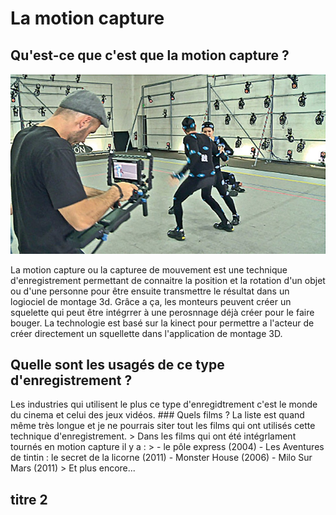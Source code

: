 # La motion capture

## Qu'est-ce que c'est que la motion capture ?

![image motion capture](/image/motion_deux_acteurs.jpg)
>
La motion capture ou la capturee de mouvement est une technique d'enregistrement permettant de connaitre la position et la rotation d'un objet ou d'une personne pour être ensuite transmettre le résultat dans un logiociel de montage 3d. Grâce a ça, les monteurs peuvent créer un squelette qui peut être intégrrer à une perosnnage déjà créer pour le faire bouger. La technologie est basé sur la kinect pour permettre a l'acteur de créer directement un squellette dans l'application de montage 3D.

   ## Quelle sont les usagés de ce type d'enregistrement ?
   Les industries qui utilisent le plus ce type d'enregidtrement c'est le monde du cinema et celui des jeux vidéos.
    ### Quels films ?
    La liste est quand même très longue et je ne pourrais siter tout les films qui ont utilisés cette technique d'enregistrement. 
    >
    Dans les films qui ont été intégrlament tournés en motion capture il y a :
    >
    - le pôle express (2004)
    - Les Aventures de tintin : le secret de la licorne (2011)
    - Monster House (2006)
    - Milo Sur Mars (2011) 
    >
    Et plus encore... 


## titre 2
